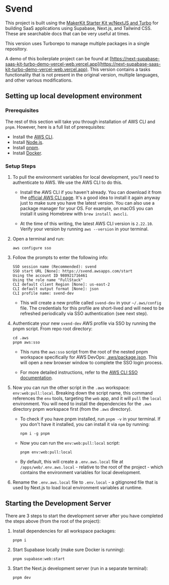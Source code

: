 # Svend

This project is built using the [MakerKit Starter Kit w/NextJS and Turbo](https://makerkit.dev/docs/next-supabase-turbo/introduction) for building SaaS applications using Supabase, Next.js, and Tailwind CSS.  These are searchable docs that can be very useful at times.

This version uses Turborepo to manage multiple packages in a single repository.

A demo of this boilerplate project can be found at [https://next-supabase-saas-kit-turbo-demo-vercel-web.vercel.app](https://next-supabase-saas-kit-turbo-demo-vercel-web.vercel.app). This version contains a tasks functionality that is not present in the original version, multiple languages, and other various modifications.


## Setting up local development environment

### Prerequisites

The rest of this section will take you through installation of AWS CLI and `pnpm`.  However, here is a full list of prerequisites:

- Install the [AWS CLI](https://docs.aws.amazon.com/cli/latest/userguide/install-cliv2.html).
- Install [Node.js](https://nodejs.org/en/download/).
- Install [pnpm](https://pnpm.io/installation).
- Install [Docker](https://www.docker.com/products/docker-desktop/).


### Setup Steps

1. To pull the environment variables for local development, you'll need to authenticate to AWS.  We use the AWS CLI to do this.  

    - Install the AWS CLI if you haven't already. You can download it from the [official AWS CLI page](https://aws.amazon.com/cli/).  It's a good idea to install it again anyway just to make sure you have the latest version.  You can also use a package manager for your OS.  For example, on macOS you can install it using Homebrew with `brew install awscli`.

    - At the time of this writing, the latest AWS CLI version is `2.22.10`.  Verify your version by running `aws --version` in your terminal.

2. Open a terminal and run:
    ```
    aws configure sso
    ```

3. Follow the prompts to enter the following info:
    ```
    SSO session name (Recommended): svend
    SSO start URL [None]: https://svend.awsapps.com/start
    Using the account ID 980921716461
    Using the role name "FullStack"
    CLI default client Region [None]: us-east-2
    CLI default output format [None]: json
    CLI profile name: svend-dev
    ```

    - This will create a new profile called `svend-dev` in your `~/.aws/config` file.  The credentials for this profile are short-lived and will need to be refreshed periodically via SSO authentication (see next step).

4. Authenticate your new `svend-dev` AWS profile via SSO by running the pnpm script.  From repo root directory:
    ```
    cd .aws
    pnpm aws:sso
    ```
    - This runs the `aws:sso` script from the root of the nested pnpm workspace specifically for AWS DevOps: [.aws/package.json](.aws/package.json).  This will open a new browser window to complete the SSO login process.

    - For more detailed instructions, refer to the [AWS CLI SSO documentation](https://docs.aws.amazon.com/cli/latest/userguide/cli-configure-sso.html).

5. Now you can run the other script in the `.aws` workspace: `env:web:pull:local`.  Breaking down the script name, this command references the `env` tools, targeting the `web` app, and it will `pull` the `local` environment.  You will need to install the dependencies for the `.aws` directory pnpm workspace first (from the `.aws` directory).

    - To check if you have pnpm installed, run `pnpm -v` in your terminal.  If you don't have it installed, you can install it via `npm` by running:
        ```
        npm i -g pnpm
        ```

    - Now you can run the `env:web:pull:local` script:
        ```
        pnpm env:web:pull:local
        ```
    - By default, this will create a `.env.aws.local` file at `/apps/web/.env.aws.local` - relative to the root of the project - which contains the environment variables for local development.

6. Rename the `.env.aws.local` file to `.env.local` - a gitignored file that is used by Next.js to load local environment variables at runtime.


## Starting the Development Server

There are 3 steps to start the development server after you have completed the steps above (from the root of the project):

1. Install dependencies for all workspace packages:
    ```
    pnpm i
    ```

2. Start Supabase locally (make sure Docker is running):
    ```
    pnpm supabase:web:start
    ```

2. Start the Next.js development server (run in a separate terminal):
    ```
    pnpm dev
    ```

